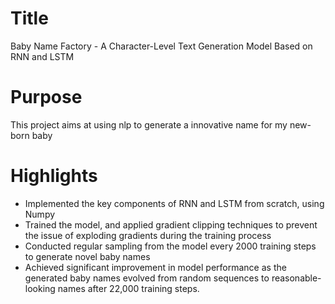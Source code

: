 # Title
Baby Name Factory - A Character-Level Text Generation Model Based on RNN and LSTM

# Purpose
This project aims at using nlp to generate a innovative name for my new-born baby

# Highlights
- Implemented the key components of RNN and LSTM from scratch, using Numpy
- Trained the model, and applied gradient clipping techniques to prevent the issue of exploding gradients during the training process
- Conducted regular sampling from the model every 2000 training steps to generate novel baby names 
- Achieved significant improvement in model performance as the generated baby names evolved from random sequences to reasonable-looking names after 22,000 training steps.
